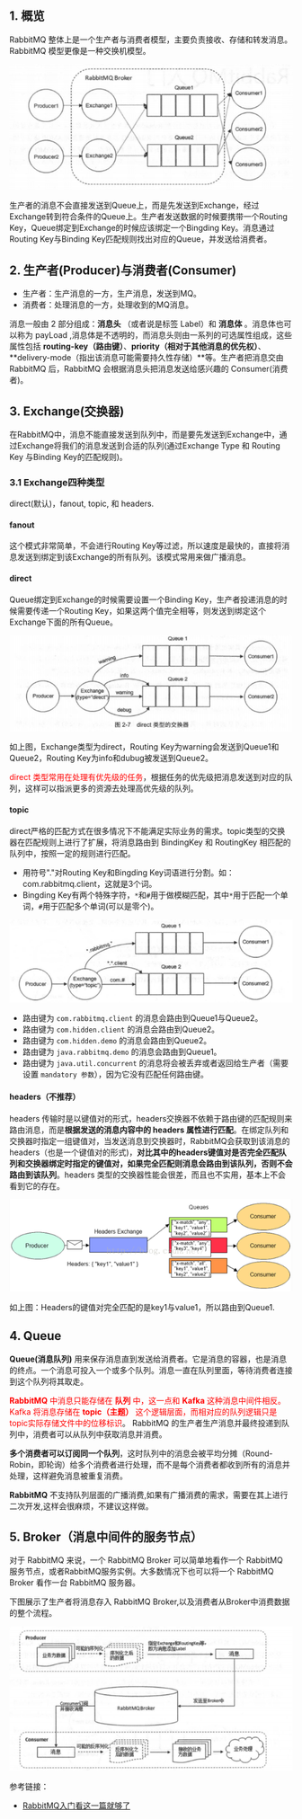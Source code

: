 
## 1. 概览

RabbitMQ 整体上是一个生产者与消费者模型，主要负责接收、存储和转发消息。RabbitMQ 模型更像是一种交换机模型。

![image.png](https://raw.githubusercontent.com/future94/java-technology/master/mq/rabbitmq/images/96388546.png)

生产者的消息不会直接发送到Queue上，而是先发送到Exchange，经过Exchange转到符合条件的Queue上。生产者发送数据的时候要携带一个Routing Key，Queue绑定到Exchange的时候应该绑定一个Bingding Key。消息通过Routing Key与Binding Key匹配规则找出对应的Queue，并发送给消费者。

## 2. 生产者(Producer)与消费者(Consumer)

- 生产者：生产消息的一方，生产消息，发送到MQ。
- 消费者：处理消息的一方，处理收到的MQ消息。

消息一般由 2 部分组成：**消息头** （或者说是标签 Label）和 **消息体** 。消息体也可以称为 payLoad ,消息体是不透明的，而消息头则由一系列的可选属性组成，这些属性包括 **routing-key（路由键）**、**priority（相对于其他消息的优先权）**、**delivery-mode（指出该消息可能需要持久性存储）**等。生产者把消息交由 RabbitMQ 后，RabbitMQ 会根据消息头把消息发送给感兴趣的 Consumer(消费者)。

## 3. Exchange(交换器)

在RabbitMQ中，消息不能直接发送到队列中，而是要先发送到Exchange中，通过Exchange将我们的消息发送到合适的队列(通过Exchange Type 和 Routing Key 与Binding Key的匹配规则)。

### 3.1 Exchange四种类型

direct(默认)，fanout, topic, 和 headers.

#### fanout

这个模式非常简单，不会进行Routing Key等过滤，所以速度是最快的，直接将消息发送到绑定到该Exchange的所有队列。该模式常用来做广播消息。

#### direct

Queue绑定到Exchange的时候需要设置一个Binding Key，生产者投递消息的时候需要传递一个Routing Key，如果这两个值完全相等，则发送到绑定这个Exchange下面的所有Queue。

![image.png](https://raw.githubusercontent.com/future94/java-technology/master/mq/rabbitmq/images/6a7067.png)

如上图，Exchange类型为direct，Routing Key为warning会发送到Queue1和Queue2，Routing Key为info和dubug被发送到Queue2。

<font color="red">direct 类型常用在处理有优先级的任务</font>，根据任务的优先级把消息发送到对应的队列，这样可以指派更多的资源去处理高优先级的队列。

#### topic

direct严格的匹配方式在很多情况下不能满足实际业务的需求。topic类型的交换器在匹配规则上进行了扩展，将消息路由到 BindingKey 和 RoutingKey 相匹配的队列中，按照一定的规则进行匹配。

- 用符号"."对Routing Key和Bingding Key词语进行分割。如：com.rabbitmq.client，这就是3个词。
- Bingding Key有两个特殊字符，`*`和`#`用于做模糊匹配，其中`*`用于匹配一个单词，`#`用于匹配多个单词(可以是零个)。

![image.png](https://raw.githubusercontent.com/future94/java-technology/master/mq/rabbitmq/images/231232131.png)

- 路由键为 `com.rabbitmq.client` 的消息会路由到Queue1与Queue2。
- 路由键为 `com.hidden.client` 的消息会路由到Queue2。
- 路由键为 `com.hidden.demo` 的消息会路由到Queue2。
- 路由键为 `java.rabbitmq.demo` 的消息会路由到Queue1。
- 路由键为 `java.util.concurrent` 的消息将会被丢弃或者返回给生产者（需要设置 `mandatory 参数`），因为它没有匹配任何路由键。

#### headers（不推荐）

headers 传输时是以键值对的形式，headers交换器不依赖于路由键的匹配规则来路由消息，而是**根据发送的消息内容中的 headers 属性进行匹配**。在绑定队列和交换器时指定一组键值对，当发送消息到交换器时，RabbitMQ会获取到该消息的 headers（也是一个键值对的形式)，**对比其中的headers键值对是否完全匹配队列和交换器绑定时指定的键值对，如果完全匹配则消息会路由到该队列，否则不会路由到该队列**。headers 类型的交换器性能会很差，而且也不实用，基本上不会看到它的存在。

![image.png](https://raw.githubusercontent.com/future94/java-technology/master/mq/rabbitmq/images/20160820184114896.png)

如上图：Headers的键值对完全匹配的是key1与value1，所以路由到Queue1.


## 4. Queue

**Queue(消息队列)** 用来保存消息直到发送给消费者。它是消息的容器，也是消息的终点。一个消息可投入一个或多个队列。消息一直在队列里面，等待消费者连接到这个队列将其取走。

<font color="red">**RabbitMQ** 中消息只能存储在 **队列** 中，这一点和 **Kafka** 这种消息中间件相反。Kafka 将消息存储在 **topic（主题）** 这个逻辑层面，而相对应的队列逻辑只是topic实际存储文件中的位移标识</font>。 RabbitMQ 的生产者生产消息并最终投递到队列中，消费者可以从队列中获取消息并消费。

**多个消费者可以订阅同一个队列**，这时队列中的消息会被平均分摊（Round-Robin，即轮询）给多个消费者进行处理，而不是每个消费者都收到所有的消息并处理，这样避免消息被重复消费。

**RabbitMQ** 不支持队列层面的广播消费,如果有广播消费的需求，需要在其上进行二次开发,这样会很麻烦，不建议这样做。

## 5. Broker（消息中间件的服务节点）

对于 RabbitMQ 来说，一个 RabbitMQ Broker 可以简单地看作一个 RabbitMQ 服务节点，或者RabbitMQ服务实例。大多数情况下也可以将一个 RabbitMQ Broker 看作一台 RabbitMQ 服务器。

下图展示了生产者将消息存入 RabbitMQ Broker,以及消费者从Broker中消费数据的整个流程。

![消息队列的运转过程](https://raw.githubusercontent.com/future94/java-technology/master/mq/rabbitmq/images/423412.png)


参考链接：
- [RabbitMQ入门看这一篇就够了](https://github.com/Snailclimb/JavaGuide/blob/master/docs/system-design/distributed-system/message-queue/RabbitMQ%E5%85%A5%E9%97%A8%E7%9C%8B%E8%BF%99%E4%B8%80%E7%AF%87%E5%B0%B1%E5%A4%9F%E4%BA%86.md)
